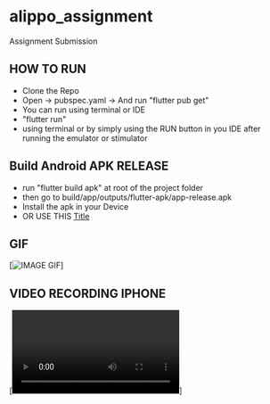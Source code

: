 # alippo_assignment

Assignment Submission

## HOW TO RUN

- Clone the Repo
- Open -> pubspec.yaml -> And run "flutter pub get"
- You can run using terminal or IDE 
- "flutter run"
- using terminal or by simply using the RUN button in you IDE after running the emulator or stimulator


## Build Android APK RELEASE

- run "flutter build apk" at root of the project folder
- then go to build/app/outputs/flutter-apk/app-release.apk
- Install the apk in your Device
- OR USE THIS [Title](<Android Install APK.apk>)

## GIF

[![IMAGE GIF](https://github.com/vaibhav13062/alippo_assignment/recording1.gif)]

## VIDEO RECORDING IPHONE


[![Watch the video](https://github.com/vaibhav13062/alippo_assignment/recording1.mov)]
